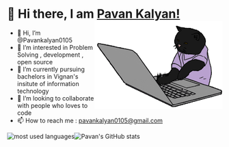 <div>

# 👋 Hi there, I am <a href="http://pavankalyan.me/Portfolio/">Pavan Kalyan!</a> <img align='right' src="cat.gif" height="" width="300" alt="coding cat">
  
  
</div>


- 👋 Hi, I’m @Pavankalyan0105
- 👀 I’m interested in Problem Solving , development ,  open source
- 🌱 I’m currently pursuing bachelors in Vignan's insitute of information technology
- 💞️ I’m looking to collaborate with people who loves to code
- 📫 How to reach me : pavankalyan0105@gmail.com

<!---
Pavankalyan0105/Pavankalyan0105 is a ✨ special ✨ repository because its `README.md` (this file) appears on your GitHub profile.
You can click the Preview link to take a look at your changes.
--->

<img align="left" src="https://github-readme-stats.vercel.app/api/top-langs?username=Pavankalyan0105&show_icons=true&locale=en&layout=compact&theme=radical" alt="most used languages" />

![Pavan's GitHub stats](https://github-readme-stats.vercel.app/api?username=Pavankalyan0105&show_icons=true&theme=radical&layout=compact)
